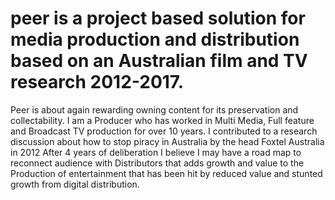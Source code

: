 # peer is a project based solution for media production and distribution based on an Australian film and TV research 2012-2017.
Peer is about again rewarding owning content for its preservation and collectability. 
I am a Producer who has worked in Multi Media, Full feature and Broadcast TV production for over 10 years. I contributed to a research discussion about how to stop piracy in Australia by the head Foxtel Australia in 2012
After 4 years of deliberation I believe I may have a road map to reconnect audience with Distributors that adds growth and value to the Production of entertainment that has been hit by reduced value and stunted growth from digital distribution.
